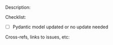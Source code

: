 <!--
Thanks for contributing to cf-scripts!

We are currently transitioning to a Pydantic-based model documenting the format of the conda-forge dependency graph
data that this bot internally uses (see README).

Please make sure that your changes either do not change the implicit data model or adjust the model in
conda_forge_tick/models appropriately and document any new fields or files. Tick the checkbox below to confirm.

Note that the model exists next to and independent of the actual production code.
-->

Description:

<!-- Please describe your PR here. -->

Checklist:

- [ ] Pydantic model updated or no update needed

Cross-refs, links to issues, etc:

<!-- Please cross-link your PR to any open issues, other PRs, etc. here. -->
